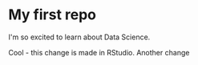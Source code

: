 # My first repo
I'm so excited to learn about Data Science.

Cool - this change is made in RStudio.
Another change